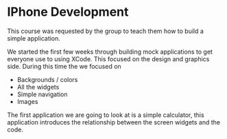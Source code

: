IPhone Development
===================

This course was requested by the group to teach them how to build
a simple application.  

We started the first few weeks through building mock applications to get
everyone use to using XCode.  This focused on the design and graphics side. 
During this time the we focused on 
* Backgrounds / colors
* All the widgets
* Simple navigation
* Images


The first application we are going to look at is a simple calculator, this 
application introduces the relationship between the screen widgets and the
code.  